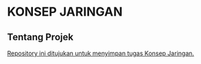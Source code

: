 # KONSEP JARINGAN
## Tentang Projek
<a href ="assets/activity.svg"> Repository ini ditujukan untuk menyimpan tugas Konsep Jaringan.